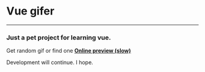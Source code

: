 # Vue gifer
___
### Just a pet project for learning vue.
Get random gif or find one
[**Online preview (slow)**](https://rawgit.com/dunice-romanov/vue-gifer/master/index.html)

Development will continue. I hope.